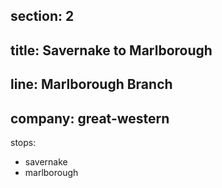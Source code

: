 section: 2
----
title: Savernake to Marlborough
----
line: Marlborough Branch
----
company: great-western
----
stops:
- savernake
- marlborough

